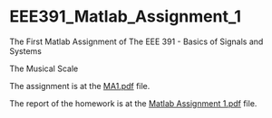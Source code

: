 # EEE391_Matlab_Assignment_1
The First Matlab Assignment of The EEE 391 - Basics of Signals and Systems

The Musical Scale

The assignment is at the [MA1.pdf](MA1.pdf) file.

The report of the homework is at the [Matlab Assignment 1.pdf](Matlab%20Assignment%201.pdf) file.
